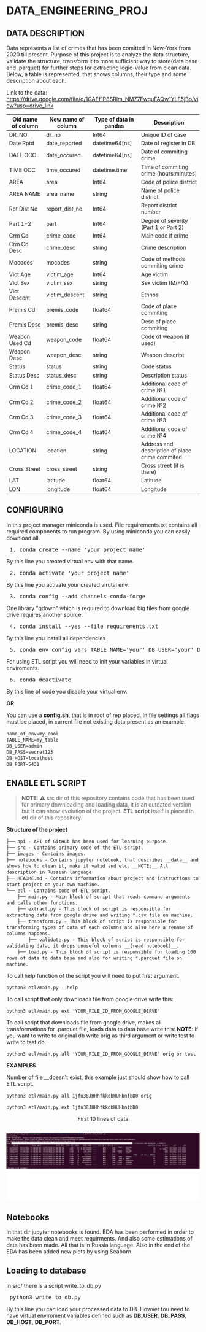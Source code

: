 # DATA_ENGINEERING_PROJ
## DATA DESCRIPTION
Data represents a list of crimes that has been comitted in New-York from 2020 till present.
Purpose of this project is to analyze the data structure, validate the structure, transform it to more sufficient way to store(data base and .parquet) for further steps for extracting logic-value from clean data.
Below, a table is represented, that shows columns, their type and some description about each. 
    
Link to the data: https://drive.google.com/file/d/1GAFf1P8SRlm_NM77FwquFAQw1YLF5jBo/view?usp=drive_link

| Old name of column | New name of column     | Type of data in pandas | Description |
|------------------|--------------------------|------------------------|-------------|
| DR_NO            | dr_no              | Int64               | Unique ID of case |
| Date Rptd        | date_reported      | datetime64[ns]      | Date of register in DB |
| DATE OCC         | date_occured       | datetime64[ns]      | Date of commiting crime |
| TIME OCC         | time_occured       | datetime.time       | Time of commiting crime (hours:minutes) |
| AREA             | area               | Int64               | Code of police district |
| AREA NAME        | area_name          | string              | Name of police district |
| Rpt Dist No      | report_dist_no     | Int64               | Report district number |
| Part 1-2         | part               | Int64               | Degree of severity (Part 1 or Part 2) |
| Crm Cd           | crime_code         | Int64               | Main code if crime |
| Crm Cd Desc      | crime_desc         | string              | Crime description |
| Mocodes          | mocodes            | string              | Code of methods commiting crime |
| Vict Age         | victim_age         | Int64               | Age victim |
| Vict Sex         | victim_sex         | string              | Sex victim (M/F/X) |
| Vict Descent     | victim_descent     | string              | Ethnos |
| Premis Cd        | premis_code        | float64             | Code of place commiting |
| Premis Desc      | premis_desc        | string              | Desc of place commiting|
| Weapon Used Cd   | weapon_code        | float64             | Code of weapon (if used) |
| Weapon Desc      | weapon_desc        | string              | Weapon descript |
| Status           | status             | string              | Code status |
| Status Desc      | status_desc        | string              | Description status |
| Crm Cd 1         | crime_code_1       | float64             | Additional code of crime №1 |
| Crm Cd 2         | crime_code_2       | float64             | Additional code of crime №2 |
| Crm Cd 3         | crime_code_3       | float64             | Additional code of crime №3 |
| Crm Cd 4         | crime_code_4       | float64             | Additional code of crime №4 |
| LOCATION         | location           | string              | Address and description of place crime commited |
| Cross Street     | cross_street       | string              | Cross street (if is there) |
| LAT              | latitude           | float64             | Latitude |
| LON              | longitude          | float64             | Longitude |

## CONFIGURING
In this project manager miniconda is used.
File requirements.txt contains all required components to run program. 
By using miniconda you can easily download all.
<pre> 1. conda create --name 'your_project_name' </pre> By this line you created virtual env with that name.
<pre> 2. conda activate 'your_project_name' </pre> By this line you activate your created virutal env.
<pre> 3. conda config --add channels conda-forge </pre> One library "gdown" which is required to download big files from google drive requires another source.
<pre> 4. conda install --yes --file requirements.txt </pre> By this line you install all dependencies
<pre> 5. conda env config vars TABLE_NAME='your' DB_USER='your' DB_PASS='your' DB_HOST='your' DB_PORT='your' </pre> For using ETL script you will need to init your variables in virtual enviroments.
<pre> 6. conda deactivate </pre> By this line of code you disable your virtual env.


__OR__


You can use a __config.sh__, that is in root of rep placed. In file settings all flags must be placed, in current file not existing data present as an example.

```
name_of_env=my_cool
TABLE_NAME=my_table
DB_USER=admin
DB_PASS=secret123
DB_HOST=localhost
DB_PORT=5432
```
## ENABLE ETL SCRIPT
> **NOTE: :warning:**
> src dir of this repository contains code that has been used for primary downloading and loading data, it is an outdated version but it can show evolution of the project. __ETL script__ itself is 
> placed in __etl__ dir of this repository.

__Structure of the project__
```
├── api - API of GitHub has been used for learning purpose.
├── src - Contains primary code of the ETL script.
├── images - Contains images.
├── notebooks - Contains jupyter notebook, that describes __data__ and shows how to clean it, make it valid and etc. __NOTE:__ All description in Russian language.
├── README.md - Contains information about project and instructions to start project on your own machine. 
└── etl - Contains code of ETL script.
    ├── main.py - Main block of script that reads command arguments and calls other functions.
    ├── extract.py - This block of script is responsible for extracting data from google drive and writing *.csv file on machine.
    ├── transform.py - This block of script is responsible for transforming types of data of each columns and also here a rename of columns happens.
        ├── validate.py - This block of script is responsible for validating data, it drops unuseful columns __(read notebook)__.
    ├── load.py - This block of script is responsible for loading 100 rows of data to data base and also for writing *.parquet file on machine.
```
To call help function of the script you will need to put first argument.
```
python3 etl/main.py --help
```
To call script that only downloads file from google drive write this:
```
python3 etl/main.py ext 'YOUR_FILE_ID_FROM_GOOGLE_DIRVE'
```
To call script that downloads file from google drive, makes all transformations for .parquet file, loads data to data base write this:
__NOTE__: If you want to write to original db write orig as third argument or write test to write to test db. 
```
python3 etl/main.py all 'YOUR_FILE_ID_FROM_GOOGLE_DIRVE' orig or test
```
__EXAMPLES__

Number of file __doesn't exist, this example just should show how to call ETL script. 
```
python3 etl/main.py all 1jfu38JHHhfkkdbHUHbnfbD0 orig
```
```
python3 etl/main.py ext 1jfu38JHHhfkkdbHUHbnfbD0
```

<p align="center">First 10 lines of data</p>

![FIRST 10 lines of data](images/screenshot.png)
---
## Notebooks

In that dir jupyter notebooks is found. EDA has been performed in order to make the data clean and meet requirments.
And also some estimations of data has been made. All that is in Russia language. Also in the end of the EDA has been added new plots by using Seaborn.

## Loading to database

In src/ there is a script write_to_db.py

<pre> python3 write_to_db.py </pre> 
By this line you can load your processed data to DB. Howver tou need to have virtual enviroment variables defined
such as __DB_USER__, __DB_PASS__, __DB_HOST__, __DB_PORT__.


 
